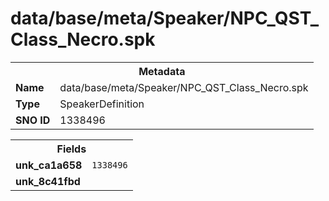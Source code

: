 <h1>data/base/meta/Speaker/NPC_QST_Class_Necro.spk</h1><table><tr><th colspan="100%">Metadata</th></tr><tr><td><b>Name</b></td><td>data/base/meta/Speaker/NPC_QST_Class_Necro.spk</td></tr><tr><td><b>Type</b></td><td>SpeakerDefinition</td></tr><tr><td><b>SNO ID</b></td><td>1338496</td></tr></table>

<table><tr><th colspan="100%">Fields</th></tr><tr><td><b>unk_ca1a658</b></td><td><code>1338496</code></td></tr><tr><td><b>unk_8c41fbd</b></td><td></td></tr></table>

